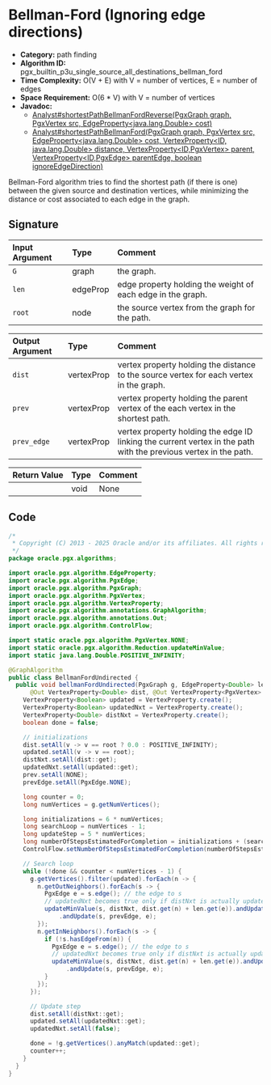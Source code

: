 # Bellman-Ford (Ignoring edge directions)

- **Category:** path finding
- **Algorithm ID:** pgx_builtin_p3u_single_source_all_destinations_bellman_ford
- **Time Complexity:** O(V + E) with V = number of vertices, E = number of edges
- **Space Requirement:** O(6 * V) with V = number of vertices
- **Javadoc:**
  - [Analyst#shortestPathBellmanFordReverse(PgxGraph graph, PgxVertex<ID> src, EdgeProperty<java.lang.Double> cost)](https://docs.oracle.com/en/database/oracle/property-graph/25.1/spgjv/oracle/pgx/api/Analyst.html#shortestPathBellmanFordReverse_oracle_pgx_api_PgxGraph_oracle_pgx_api_PgxVertex_oracle_pgx_api_EdgeProperty_)
  - [Analyst#shortestPathBellmanFord(PgxGraph graph, PgxVertex<ID> src, EdgeProperty<java.lang.Double> cost, VertexProperty<ID,​java.lang.Double> distance, VertexProperty<ID,​PgxVertex<ID>> parent, VertexProperty<ID,​PgxEdge> parentEdge, boolean ignoreEdgeDirection)](https://docs.oracle.com/en/database/oracle/property-graph/25.1/spgjv/oracle/pgx/api/Analyst.html#shortestPathBellmanFord_oracle_pgx_api_PgxGraph_oracle_pgx_api_PgxVertex_oracle_pgx_api_EdgeProperty_oracle_pgx_api_VertexProperty_oracle_pgx_api_VertexProperty_oracle_pgx_api_VertexProperty_boolean_)

Bellman-Ford algorithm tries to find the shortest path (if there is one) between the given source and destination vertices, while minimizing the distance or cost associated to each edge in the graph.

## Signature

| Input Argument | Type | Comment |
| :--- | :--- | :--- |
| `G` | graph | the graph. |
| `len` | edgeProp<double> | edge property holding the weight of each edge in the graph. |
| `root` | node | the source vertex from the graph for the path. |

| Output Argument | Type | Comment |
| :--- | :--- | :--- |
| `dist` | vertexProp<double> | vertex property holding the distance to the source vertex for each vertex in the graph. |
| `prev` | vertexProp<node> | vertex property holding the parent vertex of the each vertex in the shortest path. |
| `prev_edge` | vertexProp<edge> | vertex property holding the edge ID linking the current vertex in the path with the previous vertex in the path. |

| Return Value | Type | Comment |
| :--- | :--- | :--- |
| | void | None |

## Code

```java
/*
 * Copyright (C) 2013 - 2025 Oracle and/or its affiliates. All rights reserved.
 */
package oracle.pgx.algorithms;

import oracle.pgx.algorithm.EdgeProperty;
import oracle.pgx.algorithm.PgxEdge;
import oracle.pgx.algorithm.PgxGraph;
import oracle.pgx.algorithm.PgxVertex;
import oracle.pgx.algorithm.VertexProperty;
import oracle.pgx.algorithm.annotations.GraphAlgorithm;
import oracle.pgx.algorithm.annotations.Out;
import oracle.pgx.algorithm.ControlFlow;

import static oracle.pgx.algorithm.PgxVertex.NONE;
import static oracle.pgx.algorithm.Reduction.updateMinValue;
import static java.lang.Double.POSITIVE_INFINITY;

@GraphAlgorithm
public class BellmanFordUndirected {
  public void bellmanFordUndirected(PgxGraph g, EdgeProperty<Double> len, PgxVertex root,
      @Out VertexProperty<Double> dist, @Out VertexProperty<PgxVertex> prev, @Out VertexProperty<PgxEdge> prevEdge) {
    VertexProperty<Boolean> updated = VertexProperty.create();
    VertexProperty<Boolean> updatedNxt = VertexProperty.create();
    VertexProperty<Double> distNxt = VertexProperty.create();
    boolean done = false;

    // initializations
    dist.setAll(v -> v == root ? 0.0 : POSITIVE_INFINITY);
    updated.setAll(v -> v == root);
    distNxt.setAll(dist::get);
    updatedNxt.setAll(updated::get);
    prev.setAll(NONE);
    prevEdge.setAll(PgxEdge.NONE);

    long counter = 0;
    long numVertices = g.getNumVertices();

    long initializations = 6 * numVertices;
    long searchLoop = numVertices - 1;
    long updateStep = 5 * numVertices;
    long numberOfStepsEstimatedForCompletion = initializations + (searchLoop * updateStep);
    ControlFlow.setNumberOfStepsEstimatedForCompletion(numberOfStepsEstimatedForCompletion);

    // Search loop
    while (!done && counter < numVertices - 1) {
      g.getVertices().filter(updated).forEach(n -> {
        n.getOutNeighbors().forEach(s -> {
          PgxEdge e = s.edge(); // the edge to s
          // updatedNxt becomes true only if distNxt is actually updated
          updateMinValue(s, distNxt, dist.get(n) + len.get(e)).andUpdate(s, updatedNxt, true).andUpdate(s, prev, n)
              .andUpdate(s, prevEdge, e);
        });
        n.getInNeighbors().forEach(s -> {
          if (!s.hasEdgeFrom(n)) {
            PgxEdge e = s.edge(); // the edge to s
            // updatedNxt becomes true only if distNxt is actually updated
            updateMinValue(s, distNxt, dist.get(n) + len.get(e)).andUpdate(s, updatedNxt, true).andUpdate(s, prev, n)
                .andUpdate(s, prevEdge, e);
          }
        });
      });

      // Update step
      dist.setAll(distNxt::get);
      updated.setAll(updatedNxt::get);
      updatedNxt.setAll(false);

      done = !g.getVertices().anyMatch(updated::get);
      counter++;
    }
  }
}
```
